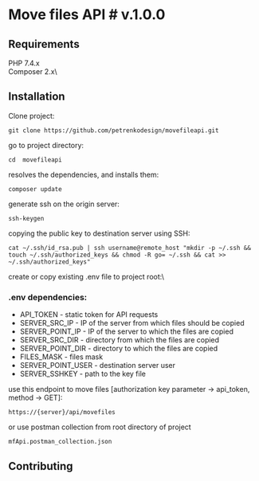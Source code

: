 # Move files API # v.1.0.0

## Requirements

PHP 7.4.x\
Composer 2.x\

## Installation

Clone project:

``git clone https://github.com/petrenkodesign/movefileapi.git``

go to project directory:

``cd  movefileapi``

resolves the dependencies, and installs them:

``composer update``

generate ssh on the origin server:

``ssh-keygen``

сopying the public key to destination server using SSH:

``cat ~/.ssh/id_rsa.pub | ssh username@remote_host "mkdir -p ~/.ssh && touch ~/.ssh/authorized_keys && chmod -R go= ~/.ssh && cat >> ~/.ssh/authorized_keys"``

create or copy existing .env file to project root:\

### .env dependencies:
- API_TOKEN - static token for API requests 
- SERVER_SRC_IP - IP of the server from which files should be copied 
- SERVER_POINT_IP - IP of the server to which the files are copied 
- SERVER_SRC_DIR - directory from which the files are copied 
- SERVER_POINT_DIR - directory to which the files are copied 
- FILES_MASK - files mask 
- SERVER_POINT_USER - destination server user 
- SERVER_SSHKEY - path to the key file 
 

use this endpoint to move files [authorization key parameter -> api_token, method -> GET]:

``https://{server}/api/movefiles``

or use postman collection from root directory of project

``mfApi.postman_collection.json``

## Contributing

